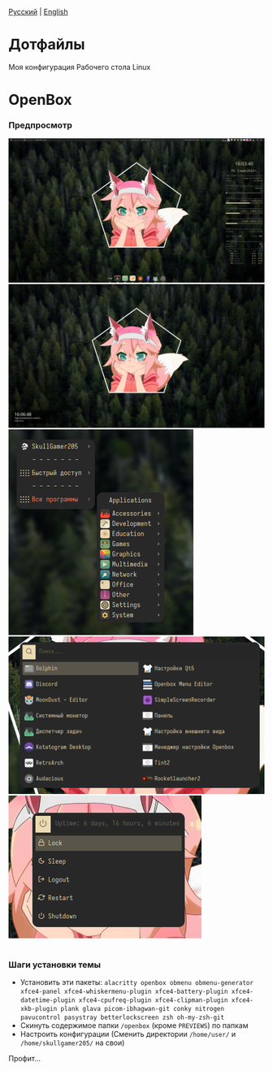 [Русский](README-ru.md) | [English](README.md)

# Дотфайлы
Моя конфигурация Рабочего стола Linux

# OpenBox

### Предпросмотр

![](openbox/PREVIEWS/preview-1.png)
![](openbox/PREVIEWS/preview-4.png)
![](openbox/PREVIEWS/preview-6.png) ![](openbox/PREVIEWS/preview-7.png)
![](openbox/PREVIEWS/preview-8.png)

#
### Шаги установки темы

* Установить эти пакеты: `alacritty openbox obmenu obmenu-generator xfce4-panel xfce4-whiskermenu-plugin xfce4-battery-plugin xfce4-datetime-plugin xfce4-cpufreq-plugin xfce4-clipman-plugin xfce4-xkb-plugin plank glava picom-ibhagwan-git conky nitrogen pavucontrol pasystray betterlockscreen zsh oh-my-zsh-git`
* Скинуть содержимое папки `/openbox` (кроме `PREVIEWS`) по папкам
* Настроить конфигурации (Сменить директории `/home/user/` и `/home/skullgamer205/` на свои)

Профит...
